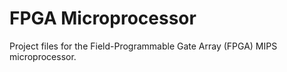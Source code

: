 # FPGA Microprocessor

Project files for the Field-Programmable Gate Array (FPGA) MIPS microprocessor.
